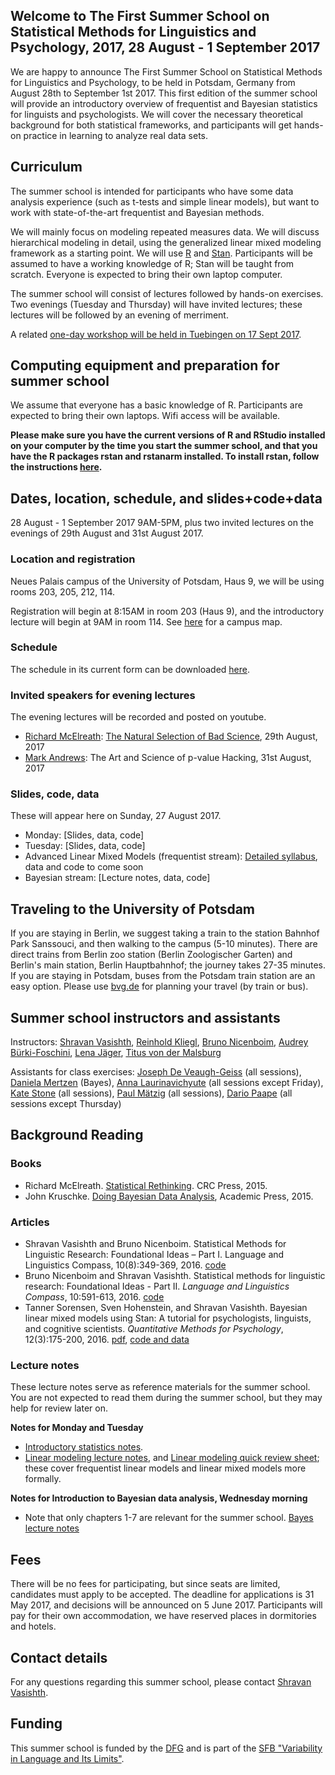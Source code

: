 ## Welcome to The First Summer School on Statistical Methods for Linguistics and Psychology, 2017, 28 August - 1 September 2017


We are happy to announce The First Summer School on Statistical Methods for Linguistics and Psychology, to be held in Potsdam, Germany from August 28th to September 1st 2017. This first edition of the summer school will provide an introductory overview of frequentist and Bayesian statistics for linguists and psychologists. We will cover the necessary theoretical background for both statistical frameworks, and participants will get hands-on practice in learning to analyze real data sets.

## Curriculum

The summer school is intended for participants who have some data analysis experience (such as t-tests and simple linear models), but want to work with state-of-the-art frequentist and Bayesian methods.

We will mainly focus on modeling repeated measures data. We will discuss hierarchical modeling in detail, using the generalized linear mixed modeling framework as a starting point. We will use [R](https://cran.r-project.org/) and [Stan](mc-stan.org). Participants will be assumed to have a working knowledge of R; Stan will be taught from scratch. Everyone is expected to bring their own laptop computer.

The summer school will consist of lectures followed by hands-on exercises. Two evenings (Tuesday and Thursday) will have invited lectures; these lectures will be followed by an evening of merriment.

A related [one-day workshop will be held in Tuebingen on 17 Sept 2017](http://www.ling.uni-potsdam.de/~vasishth/courses/IntroStanFGME2017.html).

## Computing equipment and preparation for summer school

We assume that everyone has a basic knowledge of R.
Participants are expected to bring their own laptops. Wifi access will be available.

**Please make sure you have the current versions of R and RStudio installed on your computer by the time you start the summer school, and that you have the R packages rstan and rstanarm installed. To install rstan, follow the instructions [here](https://github.com/stan-dev/rstan/wiki/RStan-Getting-Started).**

## Dates, location, schedule, and slides+code+data

28 August - 1 September 2017 9AM-5PM, plus two invited lectures on the evenings of 29th August and 31st August 2017.

### Location and registration

Neues Palais campus of the University of Potsdam, Haus 9, we will be using rooms 203, 205, 212, 114. 

Registration will begin at 8:15AM in room 203 (Haus 9), and the introductory lecture will begin at 9AM in room 114. See [here](https://www.uni-potsdam.de/db/zeik-portal/gm/lageplan-up.php?komplex=1) for a campus map.

### Schedule

The schedule in its current form can be downloaded [here](https://github.com/vasishth/SMLP2017/blob/master/smlp2017schedule.pdf).

### Invited speakers for evening lectures

The evening lectures will be recorded and posted on youtube.

- [Richard McElreath](http://xcelab.net/rm/): [The Natural Selection of Bad Science](http://rsos.royalsocietypublishing.org/content/3/9/160384), 29th August, 2017  
- [Mark Andrews](http://www.mjandrews.net/): The Art and Science of p-value Hacking, 31st August, 2017

### Slides, code, data

These will appear here on Sunday, 27 August 2017.

- Monday: [Slides, data, code]
- Tuesday: [Slides, data, code]
- Advanced Linear Mixed Models (frequentist stream): [Detailed syllabus](https://github.com/vasishth/SMLP2017/blob/master/AdvancedLMM/Advanced_LMM_Lectures_and_Exercises.pdf), data and code to come soon
- Bayesian stream: [Lecture notes, data, code]

## Traveling to the University of Potsdam 

If you are staying in Berlin, we suggest taking a train to the station Bahnhof Park Sanssouci, and then walking to the campus (5-10 minutes). There are direct trains from Berlin zoo station (Berlin Zoologischer Garten) and Berlin's main station, Berlin Hauptbahnhof; the journey takes 27-35 minutes. If you are staying in Potsdam, buses from the Potsdam train station are an easy option.
Please use [bvg.de](http://www.bvg.de/en/) for planning your travel (by train or bus).

## Summer school instructors and assistants

Instructors:
[Shravan Vasishth](http://www.ling.uni-potsdam.de/~vasishth/), 
[Reinhold Kliegl](http://www.psych.uni-potsdam.de/people/kliegl/index-e.html), 
[Bruno Nicenboim](http://www.ling.uni-potsdam.de/~nicenboim/), 
[Audrey Bürki-Foschini](https://www.unige.ch/fapse/people/psycho/buerkifoschini/),
[Lena J&auml;ger](http://www.ling.uni-potsdam.de/~jaeger/),
[Titus von der Malsburg](https://tmalsburg.github.io/)

Assistants for class exercises: [Joseph De Veaugh-Geiss](https://www.ling.uni-potsdam.de/~deveaugh-geiss/) (all sessions), 
[Daniela Mertzen](http://www.ling.uni-potsdam.de/~mertzen/) (Bayes), 
[Anna Laurinavichyute](https://www.hse.ru/en/staff/annlaurin) (all sessions except Friday), 
[Kate Stone](http://www.ling.uni-potsdam.de/~stone/) (all sessions), 
[Paul M&auml;tzig](http://www.ling.uni-potsdam.de/~maetzig/) (all sessions), 
[Dario Paape](http://www.ling.uni-potsdam.de/~paape/) (all sessions except Thursday)

## Background Reading

### Books

- Richard McElreath. [Statistical Rethinking](https://www.amazon.de/Statistical-Rethinking-Bayesian-Examples-Chapman/dp/1482253445). CRC Press, 2015.
- John Kruschke. [Doing Bayesian Data Analysis](https://www.amazon.de/Doing-Bayesian-Data-Analysis-Kruschke/dp/0124058884/ref=dp_ob_title_bk), Academic Press, 2015.

### Articles

- Shravan Vasishth and Bruno Nicenboim. Statistical Methods for Linguistic Research: Foundational Ideas – Part I. Language and Linguistics Compass, 10(8):349-369, 2016. [code](https://github.com/vasishth/VasishthNicenboimPart1)
- Bruno Nicenboim and Shravan Vasishth. Statistical methods for linguistic research: Foundational Ideas - Part II. *Language and Linguistics Compass*, 10:591-613, 2016. [code](https://github.com/vasishth/NicenboimVasishthPart2)
- Tanner Sorensen, Sven Hohenstein, and Shravan Vasishth.
Bayesian linear mixed models using Stan: A tutorial for
psychologists, linguists, and cognitive scientists.
*Quantitative Methods for Psychology*, 12(3):175-200, 2016.
[pdf](http://www.tqmp.org/RegularArticles/vol12-3/p175/p175.pdf),
[code and data](http://www.ling.uni-potsdam.de/~vasishth/statistics/BayesLMMs.html)

### Lecture notes

These lecture notes serve as reference materials for the summer school. You are not expected to read them during the summer school, but they may help for review later on.

**Notes for Monday and Tuesday**

- [Introductory statistics notes](https://github.com/vasishth/Statistics-lecture-notes-Potsdam/blob/master/IntroductoryStatistics/StatisticsNotesVasishth.pdf).
- [Linear modeling lecture notes](https://github.com/vasishth/LM/blob/master/LinearModelingLectureNotes2016.pdf), and [Linear modeling quick review sheet](https://github.com/vasishth/LM/blob/master/LMSummarySheet.pdf); these cover frequentist linear models and linear mixed models more formally.

**Notes for Introduction to Bayesian data analysis, Wednesday morning**

- Note that only chapters 1-7 are relevant for the summer school. [Bayes lecture notes](https://github.com/vasishth/Statistics-lecture-notes-Potsdam/blob/master/AdvancedDataAnalysis/bdalecturenotes.pdf)

 

## Fees

There will be no fees for participating, but since seats are limited, candidates must apply to be accepted. The deadline for applications is 31 May 2017, and decisions will be announced on 5 June 2017. Participants will pay for their own accommodation, we have reserved places in dormitories and hotels. 

## Contact details

For any questions regarding this summer school, please contact [Shravan Vasishth](http://www.ling.uni-potsdam.de/~vasishth).

## Funding

This summer school is funded by the [DFG](dfg.de) and is part of the [SFB "Variability in Language and Its Limits"](https://www.uni-potsdam.de/sfb1287/index.html).
